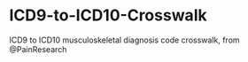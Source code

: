 # ICD9-to-ICD10-Crosswalk
ICD9 to ICD10 musculoskeletal diagnosis code crosswalk, from @PainResearch
